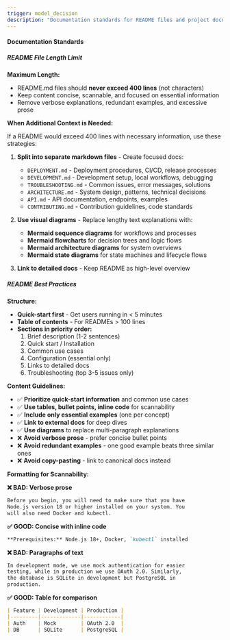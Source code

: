 ```yaml
---
trigger: model_decision
description: "Documentation standards for README files and project documentation"
---
```


#### Documentation Standards

##### README File Length Limit

**Maximum Length:**
- README.md files should **never exceed 400 lines** (not characters)
- Keep content concise, scannable, and focused on essential information
- Remove verbose explanations, redundant examples, and excessive prose

**When Additional Context is Needed:**

If a README would exceed 400 lines with necessary information, use these strategies:

1. **Split into separate markdown files** - Create focused docs:
   - `DEPLOYMENT.md` - Deployment procedures, CI/CD, release processes
   - `DEVELOPMENT.md` - Development setup, local workflows, debugging
   - `TROUBLESHOOTING.md` - Common issues, error messages, solutions
   - `ARCHITECTURE.md` - System design, patterns, technical decisions
   - `API.md` - API documentation, endpoints, examples
   - `CONTRIBUTING.md` - Contribution guidelines, code standards

2. **Use visual diagrams** - Replace lengthy text explanations with:
   - **Mermaid sequence diagrams** for workflows and processes
   - **Mermaid flowcharts** for decision trees and logic flows
   - **Mermaid architecture diagrams** for system overviews
   - **Mermaid state diagrams** for state machines and lifecycle flows

3. **Link to detailed docs** - Keep README as high-level overview

##### README Best Practices

**Structure:**
- **Quick-start first** - Get users running in < 5 minutes
- **Table of contents** - For READMEs > 100 lines
- **Sections in priority order:**
  1. Brief description (1-2 sentences)
  2. Quick start / Installation
  3. Common use cases
  4. Configuration (essential only)
  5. Links to detailed docs
  6. Troubleshooting (top 3-5 issues only)

**Content Guidelines:**
- ✅ **Prioritize quick-start information** and common use cases
- ✅ **Use tables, bullet points, inline code** for scannability
- ✅ **Include only essential examples** (one per concept)
- ✅ **Link to external docs** for deep dives
- ✅ **Use diagrams** to replace multi-paragraph explanations
- ❌ **Avoid verbose prose** - prefer concise bullet points
- ❌ **Avoid redundant examples** - one good example beats three similar ones
- ❌ **Avoid copy-pasting** - link to canonical docs instead

**Formatting for Scannability:**

**❌ BAD: Verbose prose**
```markdown
Before you begin, you will need to make sure that you have
Node.js version 18 or higher installed on your system. You
will also need Docker and kubectl.
```

**✅ GOOD: Concise with inline code**
```markdown
**Prerequisites:** Node.js 18+, Docker, `kubectl` installed
```

**❌ BAD: Paragraphs of text**
```markdown
In development mode, we use mock authentication for easier
testing, while in production we use OAuth 2.0. Similarly,
the database is SQLite in development but PostgreSQL in
production.
```

**✅ GOOD: Table for comparison**
```markdown
| Feature | Development | Production |
|---------|-------------|------------|
| Auth    | Mock        | OAuth 2.0  |
| DB      | SQLite      | PostgreSQL |
```